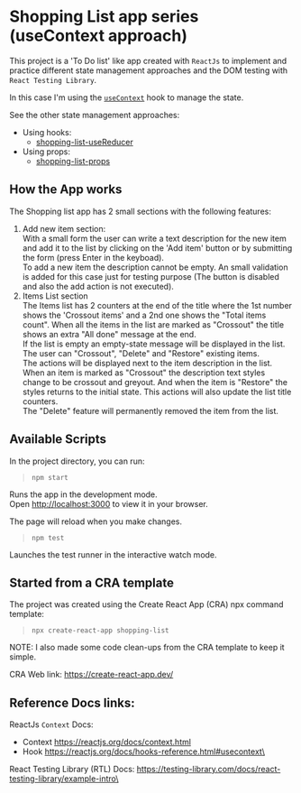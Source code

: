 # Shopping List app series (useContext approach)
This project is a 'To Do list' like app created with `ReactJs` to implement and practice different state management approaches and the DOM testing with `React Testing Library`.

In this case I'm using the [`useContext`](https://reactjs.org/docs/hooks-reference.html#usecontext) hook to manage the state.

See the other state management approaches:
- Using hooks:
    - [shopping-list-useReducer](https://github.com/agustinbressan/shopping-list-useReducer)
- Using props:
    - [shopping-list-props](https://github.com/agustinbressan/shopping-list-props)

## How the App works
The Shopping list app has 2 small sections with the following features:
1) Add new item section:\
    With a small form the user can write a text description for the new item and add it to the list by clicking on the 'Add item' button or by submitting the form (press Enter in the keyboad).\
    To add a new item the description cannot be empty. An small validation is added for this case just for testing purpose (The button is disabled and also the add action is not executed).
2) Items List section\
    The Items list has 2 counters at the end of the title where the 1st number shows the 'Crossout items' and a 2nd one shows the "Total items count". When all the items in the list are marked as "Crossout" the title shows an extra "All done" message at the end.\
    If the list is empty an empty-state message will be displayed in the list.\
    The user can "Crossout", "Delete" and "Restore" existing items.\
    The actions will be displayed next to the item description in the list.\
    When an item is marked as "Crossout" the description text styles change to be crossout and greyout. And when the item is "Restore" the styles returns to the initial state. This actions will also update the list title counters.\
    The "Delete" feature will permanently removed the item from the list.

## Available Scripts
In the project directory, you can run:

> `npm start`

Runs the app in the development mode.\
Open [http://localhost:3000](http://localhost:3000) to view it in your browser.

The page will reload when you make changes.

> `npm test`

Launches the test runner in the interactive watch mode.

## Started from a CRA template
The project was created using the Create React App (CRA) npx command template:
> `npx create-react-app shopping-list`

NOTE: I also made some code clean-ups from the CRA template to keep it simple.

CRA Web link: https://create-react-app.dev/

## Reference Docs links:
ReactJs `Context` Docs:
- Context https://reactjs.org/docs/context.html
- Hook https://reactjs.org/docs/hooks-reference.html#usecontext\

React Testing Library (RTL) Docs: https://testing-library.com/docs/react-testing-library/example-intro\
